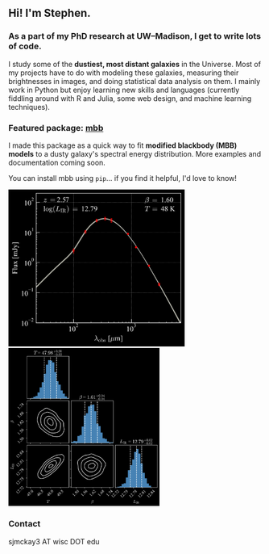 ## Hi! I'm Stephen. 

### As a part of my PhD research at UW&ndash;Madison, I get to write lots of code.

I study some of the **dustiest, most distant galaxies** in the Universe. Most of my projects have to do with modeling these galaxies, measuring their brightnesses in images, and doing statistical data analysis on them. I mainly work in Python but enjoy learning new skills and languages (currently fiddling around with R and Julia, some web design, and machine learning techniques).

### Featured package: [mbb](https://github.com/sjmckay/mbb)

I made this package as a quick way to fit **modified blackbody (MBB) models** to a dusty galaxy's spectral energy distribution. More examples and documentation coming soon.

You can install mbb using `pip`... if you find it helpful, I'd love to know!

<p>
<img src="mbb_example.png" width="350" title=""/>

<img src="corner_example.png" width="300" title=""/>
</p>

### Contact
sjmckay3 AT wisc DOT edu

